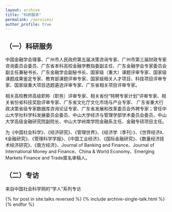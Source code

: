 ```yaml
---
layout: archive
title: "科研服务"
permalink: /services/
author_profile: true
---
```





      


（一）科研服务
---
中国金融学会理事、广州市人民政府第五届决策咨询专家、广州市第三届财政专家咨询委员会委员、广东省本科高校金融学教指委副主任、广东金融学会专家委员会副主任兼秘书长、广东金融学会副秘书长、国家级（重大）课题评审专家、国家级课题成果鉴定专家、教育部课题评审专家、国家级相关人才项目、科技项目评审专家、国家级重大项目选题遴选评审专家、广东省相关项目评审专家。

相关高校教师高级职称（职务）评审专家、相关省份“特聘专家计划”评审专家、相关省份省科技奖励评审专家、广东省文化厅文化市场与产业专家、 广东省重大行政决策省级专家数据库咨询论证专家、广东省发展和改革委员会外聘专家；曾任中山大学社科学科发展委员会委员、中山大学经济与管理学部学术委员会委员、中山大学高级金融研究院副院长、中山大学岭南学院金融系主任、金融专硕项目主任。

为《中国社会科学》、《经济研究》、《管理世界》、《经济学（季刊）》、《世界经济》、《金融研究》、《管理科学学报》、《中国工业经济》、《国际金融研究》、《数量经济技术经济研究》、《南方经济》、Journal of Banking and Finance、Journal of International Money and Finance、China & World Economy、Emerging Markets Finance and Trade匿名审稿人。

  
（二）专访
---
来自中国社会科学网的“学人”系列专访


{% for post in site.talks reversed %}
  {% include archive-single-talk.html %}
{% endfor %}

